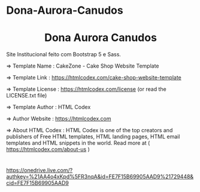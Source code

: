 # Dona-Aurora-Canudos

<h1 align="center"> Dona Aurora Canudos </h1>
Site Institucional feito com Bootstrap 5 e Sass.

  =>  Template Name    : CakeZone - Cake Shop Website Template

  =>  Template Link    : https://htmlcodex.com/cake-shop-website-template

  =>  Template License : https://htmlcodex.com/license (or read the LICENSE.txt file)

  =>  Template Author  : HTML Codex

  =>  Author Website   : https://htmlcodex.com

  =>  About HTML Codex : HTML Codex is one of the top creators and publishers of Free HTML templates, HTML landing pages, HTML email templates and HTML snippets in the world. Read more at ( https://htmlcodex.com/about-us )

#

https://onedrive.live.com/?authkey=%21AA4o4xKpd%5FR3nqA&id=FE7F15B69905AAD9%21729448&cid=FE7F15B69905AAD9
